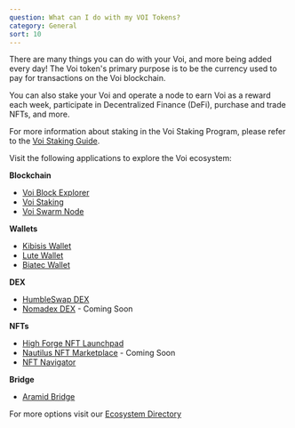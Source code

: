 ```yaml
---
question: What can I do with my VOI Tokens?
category: General
sort: 10
---
```

There are many things you can do with your Voi, and more being added every day! The Voi token's primary purpose is to be the currency used to pay for transactions on the Voi blockchain.

You can also stake your Voi and operate a node to earn Voi as a reward each week, participate in Decentralized Finance (DeFi), purchase and trade NFTs, and more.

For more information about staking in the Voi Staking Program, please refer to the [Voi Staking Guide](https://medium.com/@voifoundation/staking-program-how-to-guide-382ea5085dab).

Visit the following applications to explore the Voi ecosystem:

**Blockchain**
- [Voi Block Explorer](https://explorer.voi.network)
- [Voi Staking](https://staking.voi.network/)
- [Voi Swarm Node](https://voinetwork.github.io/voi-swarm/getting-started/introduction/)

**Wallets**
- [Kibisis Wallet](https://kibis.is)
- [Lute Wallet](https://lute.app)
- [Biatec Wallet](https://wallet.biatec.io)

**DEX**
- [HumbleSwap DEX](https://voi.humble.sh)
- [Nomadex DEX](https://nomadex.io) - Coming Soon

**NFTs**
- [High Forge NFT Launchpad](https://highforge.io)
- [Nautilus NFT Marketplace](https://nautilus.sh) - Coming Soon
- [NFT Navigator](https://nftnavigator.xyz)

**Bridge**
- [Aramid Bridge](https://app.aramid.finance/)

For more options visit our [Ecosystem Directory](https://voirewards.com/directory)